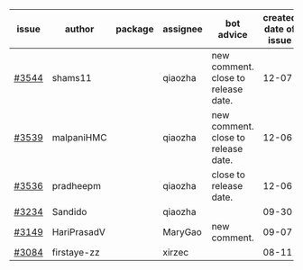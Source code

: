 | issue | author | package | assignee | bot advice | created date of issue | target release date | date from target |
| ------ | ------ | ------ | ------ | ------ | ------ | ------ | :-----: |
| [#3544](https://github.com/Azure/sdk-release-request/issues/3544) | shams11 |  | qiaozha | new comment. close to release date.  | 12-07 | 12-23 | 0 |
| [#3539](https://github.com/Azure/sdk-release-request/issues/3539) | malpaniHMC |  | qiaozha | new comment. close to release date.  | 12-06 | 12-23 | 0 |
| [#3536](https://github.com/Azure/sdk-release-request/issues/3536) | pradheepm |  | qiaozha | close to release date.  | 12-06 | 12-23 | 0 |
| [#3234](https://github.com/Azure/sdk-release-request/issues/3234) | Sandido |  | qiaozha |  | 09-30 | 10-17 |  |
| [#3149](https://github.com/Azure/sdk-release-request/issues/3149) | HariPrasadV |  | MaryGao | new comment. | 09-07 | 10-11 |  |
| [#3084](https://github.com/Azure/sdk-release-request/issues/3084) | firstaye-zz |  | xirzec |  | 08-11 |  | 0 |

